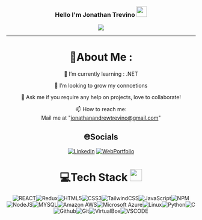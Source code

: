 <h3 align="center">
  Hello I'm Jonathan Trevino
  <img src="https://media.giphy.com/media/hvRJCLFzcasrR4ia7z/giphy.gif" width="28">
</h3>
<p align="center">
  <a href="https://github.com/CodeWhiteWeb/CodeWhiteWeb"><img src="https://readme-typing-svg.herokuapp.com?color=%2336BCF7&center=true&vCenter=true&lines=Hi+%2C+welcome+to+my+Github+page;I+am+a+Full+Stack+Developer;I+am+a+Software+Engineer;I+am+a+Web+Developer;Curious+Receptive+Determined;"></a>
</p>

---
<div align="center">
  
# 💫About Me :
🌱 I’m currently learning : .NET

  👯 I’m looking to grow my conncetions

  💬 Ask me if you require any help on projects, love to collaborate!

  📫 How to reach me:  
  Mail me at "jonathanandrewtrevino@gmail.com"

## 🌐Socials
[![LinkedIn](https://img.shields.io/badge/LinkedIn-0077B5?style=for-the-badge&logo=linkedin&logoColor=white)](https://www.linkedin.com/in/jonathanandrewtrevino/) 
[![WebPortfolio](https://img.shields.io/badge/Google_chrome-4285F4?style=for-the-badge&logo=Google-chrome&logoColor=white)](https://yeahimjt.me) 

# 💻Tech Stack <img src = "https://media2.giphy.com/media/QssGEmpkyEOhBCb7e1/giphy.gif?cid=ecf05e47a0n3gi1bfqntqmob8g9aid1oyj2wr3ds3mg700bl&rid=giphy.gif" width = 32px> 
![REACT](https://img.shields.io/badge/react-FF4154?style=for-the-badge&logo=react&logoColor=white)![Redux](https://img.shields.io/badge/Redux-593D88?style=for-the-badge&logo=redux&logoColor=white)![HTML5](https://img.shields.io/badge/html5-%23E34F26.svg?style=for-the-badge&logo=html5&logoColor=white)![CSS3](https://img.shields.io/badge/css3-%231572B6.svg?style=for-the-badge&logo=css3&logoColor=white)![TailwindCSS](https://img.shields.io/badge/tailwindcss-%2338B2AC.svg?style=for-the-badge&logo=tailwind-css&logoColor=white)![JavaScript](https://img.shields.io/badge/javascript-%23323330.svg?style=for-the-badge&logo=javascript&logoColor=%23F7DF1E)![NPM](https://img.shields.io/badge/NPM-%23000000.svg?style=for-the-badge&logo=npm&logoColor=white)![NodeJS](https://img.shields.io/badge/node.js-6DA55F?style=for-the-badge&logo=node.js&logoColor=white)![MYSQL](https://img.shields.io/badge/MySQL-005C84?style=for-the-badge&logo=mysql&logoColor=white)![Amazon AWS](https://img.shields.io/badge/Amazon_AWS-FF9900?style=for-the-badge&logo=amazonaws&logoColor=white)![Microsoft Azure](https://img.shields.io/badge/microsoft%20azure-0089D6?style=for-the-badge&logo=microsoft-azure&logoColor=white)![Linux](https://img.shields.io/badge/Linux-FCC624?style=for-the-badge&logo=linux&logoColor=black)![Python](https://img.shields.io/badge/Python-FFD43B?style=for-the-badge&logo=python&logoColor=blue)![C](https://img.shields.io/badge/C-00599C?style=for-the-badge&logo=c&logoColor=white)![Github](https://img.shields.io/badge/GitHub-100000?style=for-the-badge&logo=github&logoColor=white)![Git](https://img.shields.io/badge/GIT-E44C30?style=for-the-badge&logo=git&logoColor=white)![VirtualBox](https://img.shields.io/badge/VirtualBox-21416b?style=for-the-badge&logo=VirtualBox&logoColor=white)![VSCODE](https://img.shields.io/badge/Visual_Studio-5C2D91?style=for-the-badge&logo=visual%20studio&logoColor=white)
